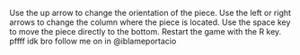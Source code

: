 Use the up arrow to change the orientation of the piece.
Use the left or right arrows to change the column where the piece is located.
Use the space key to move the piece directly to the bottom.
Restart the game with the R key.
pffff idk bro follow me on in @iblameportacio
